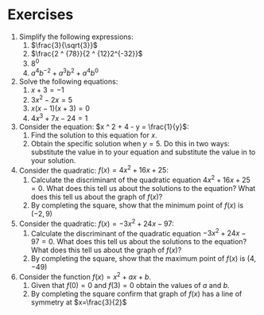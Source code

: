 # Exercises

1. Simplify the following expressions:
   1. $\frac{3}{\sqrt{3}}$
   2. $\frac{2 ^ {78}}{2 ^ {12}2^{-32}}$
   3. $8^0$
   4. $a^4b^{-2}+a^{3}b^{2}+a^{4}b^0$
2. Solve the following equations:
   1. $x + 3 = -1$
   2. $3 x ^ 2 - 2 x = 5$
   3. $x (x - 1) (x + 3) = 0$
   4. $4 x ^3 + 7x - 24 = 1$
3. Consider the equation: $x ^ 2 + 4 - y = \frac{1}{y}$:
   1. Find the solution to this equation for $x$.
   2. Obtain the specific solution when $y = 5$. Do this in two ways:
      substitute the value in to your equation and substitute the value in to
      your solution.
4. Consider the quadratic: $f(x)=4x ^ 2 + 16x + 25$:
   1. Calculate the discriminant of the quadratic equation $4x ^ 2 + 16x + 25 =
     0$. What does this tell us about the solutions to the equation? What
      does this tell us about the graph of $f(x)$?
   2. By completing the square, show that the minimum point of $f(x)$ is
      $\left(-2, 9\right)$
5. Consider the quadratic: $f(x)=-3x ^ 2 + 24x - 97$:
   1. Calculate the discriminant of the quadratic equation $-3x ^ 2 + 24x - 97 =
     0$. What does this tell us about the solutions to the equation? What
      does this tell us about the graph of $f(x)$?
   2. By completing the square, show that the maximum point of $f(x)$ is
      $\left(4, -49\right)$
6. Consider the function $f(x) = x^ 2 + a x + b$.
   1. Given that $f(0) = 0$ and $f(3) = 0$ obtain the values of $a$ and $b$.
   2. By completing the square confirm that graph of $f(x)$ has a line of symmetry at $x=\frac{3}{2}$
